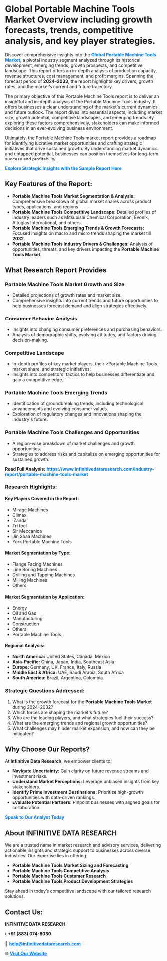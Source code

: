 <h1>Global Portable Machine Tools Market Overview including growth forecasts, trends, competitive analysis, and key player strategies.</h1>
<p>
Discover comprehensive insights into the 
<a href="https://www.infinitivedataresearch.com/industry-report/portable-machine-tools-market" rel="dofollow" style="color: #007BFF; text-decoration: none;"><strong>Global Portable Machine Tools Market</strong></a>, a pivotal industry segment analyzed through its historical development, emerging trends, growth prospects, and competitive landscape. This report offers an in-depth analysis of production capacity, revenue structures, cost management, and profit margins. Spanning the forecast period of <strong>2024–2033</strong>, the report highlights key drivers, growth rates, and the market’s current and future trajectory.
</p>
<p>
The primary objective of this Portable Machine Tools report is to deliver an insightful and in-depth analysis of the Portable Machine Tools industry. It offers businesses a clear understanding of the market's current dynamics and future outlook. The report dives into essential aspects, including market size, growth potential, competitive landscapes, and emerging trends. By exploring these factors comprehensively, stakeholders can make informed decisions in an ever-evolving business environment.
</p>
<p>
Ultimately, the Portable Machine Tools market report provides a roadmap for identifying lucrative market opportunities and crafting strategic initiatives that drive sustained growth. By understanding market dynamics and untapped potential, businesses can position themselves for long-term success and profitability.
</p>
<p>
<a href="https://www.infinitivedataresearch.com/request-sample/reportId=112141" style="color: #007BFF; text-decoration: none;"><strong>Explore Strategic Insights with the Sample Report Here</strong></a>
</p>

<h2>Key Features of the Report:</h2>
<ul>
<li><strong>Portable Machine Tools Market Segmentation & Analysis:</strong> Comprehensive breakdown of global market shares across product types, applications, and regions.</li>
<li><strong>Portable Machine Tools Competitive Landscape:</strong> Detailed profiles of industry leaders such as Mitsubishi Chemical Corporation, Evonik, Altuglas International, and others.</li>
<li><strong>Portable Machine Tools Emerging Trends & Growth Forecasts:</strong> Focused insights on macro and micro trends shaping the market till <strong>2032</strong>.</li>
<li><strong>Portable Machine Tools Industry Drivers & Challenges:</strong> Analysis of opportunities, threats, and key drivers impacting the <strong>Portable Machine Tools Market</strong>.</li>
</ul>

<h2>What Research Report Provides</h2>
<h3>Portable Machine Tools Market Growth and Size</h3>
<ul>
<li>Detailed projections of growth rates and market size.</li>
<li>Comprehensive insights into current trends and future opportunities to help businesses forecast demand and align strategies effectively.</li>
</ul>

<h3>Consumer Behavior Analysis</h3>
<ul>
<li>Insights into changing consumer preferences and purchasing behaviors.</li>
<li>Analysis of demographic shifts, evolving attitudes, and factors driving decision-making.</li>
</ul>

<h3>Competitive Landscape</h3>
<ul>
<li>In-depth profiles of key market players, their >Portable Machine Tools market share, and strategic initiatives.</li>
<li>Insights into competitors' tactics to help businesses differentiate and gain a competitive edge.</li>
</ul>

<h3>Portable Machine Tools Emerging Trends</h3>
<ul>
<li>Identification of groundbreaking trends, including technological advancements and evolving consumer values.</li>
<li>Exploration of regulatory changes and innovations shaping the industry's future.</li>
</ul>

<h3>Portable Machine Tools Challenges and Opportunities</h3>
<ul>
<li>A region-wise breakdown of market challenges and growth opportunities.</li>
<li>Strategies to address risks and capitalize on emerging opportunities for sustained growth.</li>
</ul>
<p><strong>Read Full Analysis:</strong> <a href="https://www.infinitivedataresearch.com/industry-report/portable-machine-tools-market" rel="dofollow" style="color: #007BFF; text-decoration: none;"><strong>https://www.infinitivedataresearch.com/industry-report/portable-machine-tools-market</strong></a></p>
<h3>Research Highlights:</h3>
<h4>Key Players Covered in the Report:</h4>
<ul><li>Mirage Machines</li><li>Climax</li><li>iZanda</li><li>Tri tool</li><li>Sir Meccanica</li><li>Jin Shaa Machines</li><li>York Portable Machine Tools</li></ul>
<h4>Market Segmentation by Type:</h4>
<ul><li>Flange Facing Machines</li><li>Line Boring Machines</li><li>Drilling and Tapping Machines</li><li>Milling Machines</li><li>Others</li></ul>
<h4>Market Segmentation by Application:</h4>
<ul><li>Energy</li><li>Oil and Gas</li><li>Manufacturing</li><li>Construction</li><li>Others</li><li>Portable Machine Tools</li></ul>

<h4>Regional Analysis:</h4>
<ul>
<li><strong>North America:</strong> United States, Canada, Mexico</li>
<li><strong>Asia-Pacific:</strong> China, Japan, India, Southeast Asia</li>
<li><strong>Europe:</strong> Germany, UK, France, Italy, Russia</li>
<li><strong>Middle East & Africa:</strong> UAE, Saudi Arabia, South Africa</li>
<li><strong>South America:</strong> Brazil, Argentina, Colombia</li>
</ul>

<h3>Strategic Questions Addressed:</h3>
<ol>
<li>What is the growth forecast for the <strong>Portable Machine Tools Market</strong> during 2024–2032?</li>
<li>Which forces are shaping the market's future?</li>
<li>Who are the leading players, and what strategies fuel their success?</li>
<li>What are the emerging trends and regional growth opportunities?</li>
<li>What challenges may hinder market expansion, and how can they be mitigated?</li>
</ol>

<h2>Why Choose Our Reports?</h2>
<p>At <strong>Infinitive Data Research</strong>, we empower clients to:</p>
<ul>
<li><strong>Navigate Uncertainty:</strong> Gain clarity on future revenue streams and investment risks.</li>
<li><strong>Understand Market Perceptions:</strong> Leverage unbiased insights from key stakeholders.</li>
<li><strong>Identify Prime Investment Destinations:</strong> Prioritize high-growth opportunities with data-driven rankings.</li>
<li><strong>Evaluate Potential Partners:</strong> Pinpoint businesses with aligned goals for collaboration.</li>
</ul>
<p><a href="https://www.infinitivedataresearch.com/industry-report/portable-machine-tools-market" rel="dofollow" style="color: #007BFF; text-decoration: none;"><strong>Speak to Our Analyst Today</strong></a></p>

<h2>About INFINITIVE DATA RESEARCH</h2>
<p>We are a trusted name in market research and advisory services, delivering actionable insights and strategic support to businesses across diverse industries. Our expertise lies in offering:</p>
<ul>
<li><strong>Portable Machine Tools Market Sizing and Forecasting</strong></li>
<li><strong>Portable Machine Tools Competitive Analysis</strong></li>
<li><strong>Portable Machine Tools Customer Research</strong></li>
<li><strong>Portable Machine Tools Product Development Strategies</strong></li>
</ul>
<p>Stay ahead in today’s competitive landscape with our tailored research solutions.</p>

<h2>Contact Us:</h2>
<p><strong>INFINITIVE DATA RESEARCH</strong></p>
<p>📞 <strong>+91 (883) 074-8030</strong></p>
<p>📧 <strong><a href="mailto:help@infinitivedataresearch.com" style="color: #007BFF;">help@infinitivedataresearch.com</a></strong></p>
<p>🌐 <strong><a href="https://www.infinitivedataresearch.com" rel="dofollow" style="color: #007BFF;">Visit Our Website</a></strong></p>